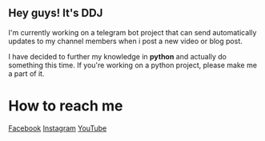 ## Hey guys! It's DDJ



I'm currently working on a telegram bot project that can send automatically updates to my channel members when i post a new video or blog post.

I have decided to further my knowledge in **python** and actually do something this time. If you're working on a python project, please make me a part of it.

# How to reach me 
[Facebook](https://facebook.com/digitaldynastyjohn)
[Instagram](https://instagram.com/digitaldynastyjohn)
[YouTube](https://youtube.com/@digitaldynastyjohn)

<!--
**digitaldynastyjohn/digitaldynastyjohn** is a ✨ _special_ ✨ repository because its `README.md` (this file) appears on your GitHub profile.

Here are some ideas to get you started:

- 🔭 I’m currently working on ...
- 🌱 I’m currently learning ...
- 👯 I’m looking to collaborate on ...
- 🤔 I’m looking for help with ...
- 💬 Ask me about ...
- 📫 How to reach me: ...
- 😄 Pronouns: ...
- ⚡ Fun fact: ...
-->
